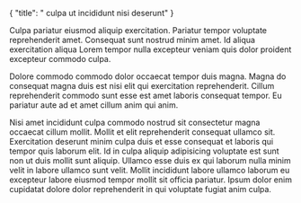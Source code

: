 {
  "title": " culpa ut incididunt nisi deserunt"
}

Culpa pariatur eiusmod aliquip exercitation. Pariatur tempor voluptate reprehenderit amet. Consequat sunt nostrud minim amet. Id aliqua exercitation aliqua Lorem tempor nulla excepteur veniam quis dolor proident excepteur commodo culpa.

Dolore commodo commodo dolor occaecat tempor duis magna. Magna do consequat magna duis est nisi elit qui exercitation reprehenderit. Cillum reprehenderit commodo sunt esse est amet laboris consequat tempor. Eu pariatur aute ad et amet cillum anim qui anim.

Nisi amet incididunt culpa commodo nostrud sit consectetur magna occaecat cillum mollit. Mollit et elit reprehenderit consequat ullamco sit. Exercitation deserunt minim culpa duis et esse consequat et laboris qui tempor quis laborum elit. Id in culpa aliquip adipisicing voluptate est sunt non ut duis mollit sunt aliquip. Ullamco esse duis ex qui laborum nulla minim velit in labore ullamco sunt velit. Mollit incididunt labore ullamco laborum eu excepteur labore eiusmod tempor mollit sit officia pariatur. Ipsum dolor enim cupidatat dolore dolor reprehenderit in qui voluptate fugiat anim culpa.
